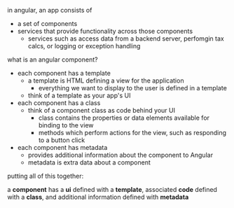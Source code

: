 in angular, an app consists of
* a set of components
* services that provide functionality across those components
    - services such as access data from a backend server, perfomgin tax calcs, or logging or exception handling

what is an angular component?
* each component has a template
    - a template is HTML defining a view for the application
        - everything we want to display to the user is defined in a template 
    - think of a template as your app's UI
* each component has a class
    - think of a component class as code behind your UI
        - class contains the properties or data elements available for binding to the view
        - methods which perform actions for the view, such as responding to a button click
* each component has metadata
    - provides additional information about the component to Angular
    - metadata is extra data about a component

putting all of this together:

a **component** has a **ui** defined with a **template**, associated **code** defined with a **class**, and additional information defined with **metadata**








